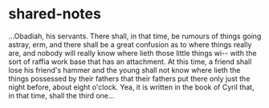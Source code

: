 # shared-notes
...Obadiah, his servants. There shall, in that time, be rumours of things going astray, erm, and there shall be a great confusion as to where things really are, and nobody will really know where lieth those little things wi-- with the sort of raffia work base that has an attachment. At this time, a friend shall lose his friend's hammer and the young shall not know where lieth the things possessed by their fathers that their fathers put there only just the night before, about eight o'clock. Yea, it is written in the book of Cyril that, in that time, shall the third one...
